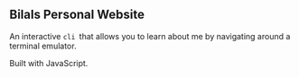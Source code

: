 ## Bilals Personal Website

An interactive `cli `that allows you to learn about me by navigating around a terminal emulator.

Built with JavaScript.